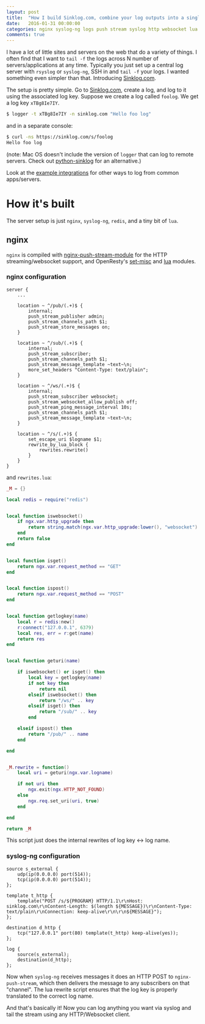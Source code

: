```yaml
---
layout: post
title:  "How I build Sinklog.com, combine your log outputs into a single stream."
date:   2016-01-31 00:00:00
categories: nginx syslog-ng logs push stream syslog http websocket lua
comments: true
---
```


I have a lot of little sites and servers on the web that do a variety of things.  I often find that I want to `tail -f` the logs across N number of servers/applications at any time.  Typically you just set up a central log server with `rsyslog` or `syslog-ng`, SSH in and `tail -f` your logs.  I wanted something even simpler than that.  Introducing [Sinklog.com](https://sinklog.com).


The setup is pretty simple.  Go to [Sinklog.com](https://sinklog.com), create a log, and log to it using the associated log key.  Suppose we create a log called `foolog`.  We get a log key `xTBg8Ie7IY`.

```bash
$ logger -t xTBg8Ie7IY -n sinklog.com "Hello foo log"
```

and in a separate console:

```bash
$ curl -ns https://sinklog.com/s/foolog
Hello foo log
```

(note: Mac OS doesn't include the version of `logger` that can log to remote servers.  Check out [python-sinklog](https://github.com/sinklog/python-sinklog) for an alternative.)


Look at the [example integrations](https://github.com/sinklog/sinklog-examples) for other ways to log from common apps/servers.

# How it's built
The server setup is just `nginx`, `syslog-ng`, `redis`, and a tiny bit of `lua`.

## nginx

`nginx` is compiled with [nginx-push-stream-module](https://github.com/wandenberg/nginx-push-stream-module) for the HTTP streaming/websocket support, and OpenResty's [set-misc](https://github.com/openresty/set-misc-nginx-module) and [lua](https://github.com/openresty/lua-nginx-module) modules.

### nginx configuration

```nginx
server {
    ...

    location ~ ^/pub/(.+)$ {
        internal;
        push_stream_publisher admin;
        push_stream_channels_path $1;
        push_stream_store_messages on;
    }

    location ~ ^/sub/(.+)$ {
        internal;
        push_stream_subscriber;
        push_stream_channels_path $1;
        push_stream_message_template ~text~\n;
        more_set_headers "Content-Type: text/plain";
    }

    location ~ ^/ws/(.+)$ {
        internal;
        push_stream_subscriber websocket;
        push_stream_websocket_allow_publish off;
        push_stream_ping_message_interval 10s;
        push_stream_channels_path $1;
        push_stream_message_template ~text~\n;
    }

    location ~ ^/s/(.+)$ {
        set_escape_uri $logname $1;
        rewrite_by_lua_block {
            rewrites.rewrite()
        }
    }
}
```

and `rewrites.lua`:

```lua
_M = {}

local redis = require("redis")


local function iswebsocket()
    if ngx.var.http_upgrade then
        return string.match(ngx.var.http_upgrade:lower(), "websocket")
    end
    return false
end


local function isget()
    return ngx.var.request_method == "GET"
end


local function ispost()
    return ngx.var.request_method == "POST"
end


local function getlogkey(name)
    local r = redis:new()
    r:connect("127.0.0.1", 6379)
    local res, err = r:get(name)
    return res
end


local function geturi(name)

    if iswebsocket() or isget() then
        local key = getlogkey(name)
        if not key then
            return nil
        elseif iswebsocket() then
            return "/ws/" .. key
        elseif isget() then
            return "/sub/" .. key
        end

    elseif ispost() then
        return "/pub/" .. name
    end

end


_M.rewrite = function()
    local uri = geturi(ngx.var.logname)

    if not uri then
        ngx.exit(ngx.HTTP_NOT_FOUND)
    else
        ngx.req.set_uri(uri, true)
    end

end

return _M
```

This script just does the internal rewrites of log key <-> log name.


### syslog-ng configuration

```syslog-ng
source s_external {
    udp(ip(0.0.0.0) port(514));
    tcp(ip(0.0.0.0) port(514));
};

template t_http {
    template("POST /s/${PROGRAM} HTTP/1.1\r\nHost: sinklog.com\r\nContent-Length: $(length ${MESSAGE})\r\nContent-Type: text/plain\r\nConnection: keep-alive\r\n\r\n${MESSAGE}");
};

destination d_http {
    tcp("127.0.0.1" port(80) template(t_http) keep-alive(yes));
};

log {
    source(s_external);
    destination(d_http);
};
```

Now when `syslog-ng` receives messages it does an HTTP POST to `nginx-push-stream`, which then delivers the message to any subscribers on that "channel".  The lua rewrite script ensures that the log key is properly translated to the correct log name.

And that's basically it!  Now you can log anything you want via syslog and tail the stream using any HTTP/Websocket client.



